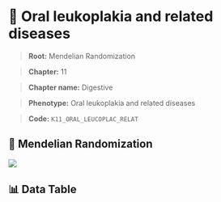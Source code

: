 # 🧪 Oral leukoplakia and related diseases

> **Root:** Mendelian Randomization

> **Chapter:** 11  

> **Chapter name:** Digestive

> **Phenotype:** Oral leukoplakia and related diseases  

> **Code:** `K11_ORAL_LEUCOPLAC_RELAT`

## 🧬 Mendelian Randomization  

<img src="/MR/Figures/Forward/K11_ORAL_LEUCOPLAC_RELAT.png"/>

## 📊 Data Table

<CsvTableMRF src="/public/MR/Data/Forward/K11_ORAL_LEUCOPLAC_RELAT.csv"/>
